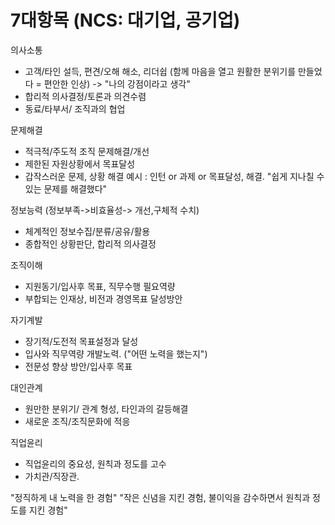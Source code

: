 # 7대항목 (NCS: 대기업, 공기업) 
의사소통 
- 고객/타인 설득, 편견/오해 해소, 리더쉽
(함께 마음을 열고 원활한 분위기를 만들었다 = 편안한 인상) -> "나의 강점이라고 생각"
- 합리적 의사결정/토론과 의견수렴
- 동료/타부서/ 조직과의 협업 

문제해결 
- 적극적/주도적 조직 문제해결/개선 
- 제한된 자원상황에서 목표달성
- 갑작스러운 문제, 상황 해결 
예시 : 인턴 or 과제 or 목표달성, 해결.
"쉽게 지나칠 수 있는 문제를 해결했다" 

정보능력 (정보부족->비효율성-> 개선,구체적 수치)
- 체계적인 정보수집/분류/공유/활용
- 종합적인 상황판단, 합리적 의사결정

조직이해
- 지원동기/입사후 목표, 직무수행 필요역량
- 부합되는 인재상, 비전과 경영목표 달성방안

자기계발
- 장기적/도전적 목표설정과 달성 
- 입사와 직무역량 개발노력. ("어떤 노력을 했는지") 
- 전문성 향상 방안/입사후 목표

대인관계
- 원만한 분위기/ 관계 형성, 타인과의 갈등해결 
- 새로운 조직/조직문화에 적응 

직업윤리 
- 직업윤리의 중요성, 원칙과 정도를 고수
- 가치관/직장관.

"정직하게 내 노력을 한 경험"
"작은 신념을 지킨 경험, 불이익을 감수하면서 원칙과 정도를 지킨 경험"
